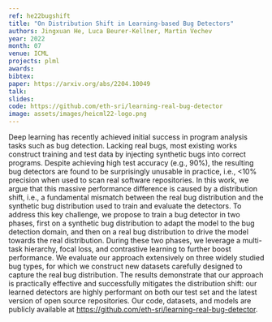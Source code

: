 ```yaml
---
ref: he22bugshift
title: "On Distribution Shift in Learning-based Bug Detectors"
authors: Jingxuan He, Luca Beurer-Kellner, Martin Vechev
year: 2022
month: 07
venue: ICML
projects: plml
awards:
bibtex:
paper: https://arxiv.org/abs/2204.10049
talk: 
slides: 
code: https://github.com/eth-sri/learning-real-bug-detector
image: assets/images/heicml22-logo.png
---
```


Deep learning has recently achieved initial success in program analysis tasks such as bug detection. Lacking real bugs, most existing works construct training and test data by injecting synthetic bugs into correct programs. Despite achieving high test accuracy (e.g., 90%), the resulting bug detectors are found to be surprisingly unusable in practice, i.e., <10% precision when used to scan real software repositories. In this work, we argue that this massive performance difference is caused by a distribution shift, i.e., a fundamental mismatch between the real bug distribution and the synthetic bug distribution used to train and evaluate the detectors. To address this key challenge, we propose to train a bug detector in two phases, first on a synthetic bug distribution to adapt the model to the bug detection domain, and then on a real bug distribution to drive the model towards the real distribution. During these two phases, we leverage a multi-task hierarchy, focal loss, and contrastive learning to further boost performance. We evaluate our approach extensively on three widely studied bug types, for which we construct new datasets carefully designed to capture the real bug distribution. The results demonstrate that our approach is practically effective and successfully mitigates the distribution shift: our learned detectors are highly performant on both our test set and the latest version of open source repositories. Our code, datasets, and models are publicly available at https://github.com/eth-sri/learning-real-bug-detector.